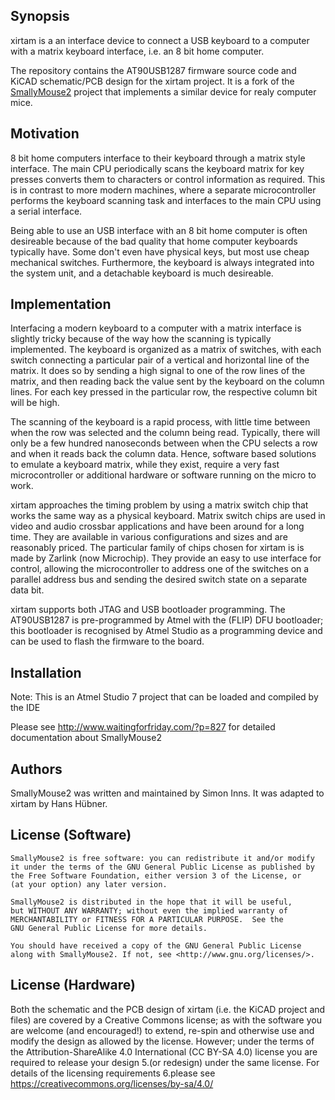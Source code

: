 ## Synopsis

xirtam is a an interface device to connect a USB keyboard to a computer with a
matrix keyboard interface, i.e. an 8 bit home computer.

The repository contains the AT90USB1287 firmware source code and KiCAD schematic/PCB
design for the xirtam project.  It is a fork of the [SmallyMouse2](https://www.waitingforfriday.com/?p=827)
project that implements a similar device for realy computer mice.

## Motivation

8 bit home computers interface to their keyboard through a matrix style interface.
The main CPU periodically scans the keyboard matrix for key presses converts them to
characters or control information as required.  This is in contrast to more modern
machines, where a separate microcontroller performs the keyboard scanning task and
interfaces to the main CPU using a serial interface.

Being able to use an USB interface with an 8 bit home computer is often desireable
because of the bad quality that home computer keyboards typically have. Some don't
even have physical keys, but most use cheap mechanical switches.  Furthermore, the
keyboard is always integrated into the system unit, and a detachable keyboard is
much desireable.

## Implementation

Interfacing a modern keyboard to a computer with a matrix interface is slightly
tricky because of the way how the scanning is typically implemented.  The keyboard
is organized as a matrix of switches, with each switch connecting a particular pair
of a vertical and horizontal line of the matrix.  It does so by sending a high 
signal to one of the row lines of the matrix, and then reading back the
value sent by the keyboard on the column lines.  For each key pressed in the
particular row, the respective column bit will be high.

The scanning of the keyboard is a rapid process, with little time between when the
row was selected and the column being read.  Typically, there will only be a few
hundred nanoseconds between when the CPU selects a row and when it reads back the
column data.  Hence, software based solutions to emulate a keyboard matrix, while
they exist, require a very fast microcontroller or additional hardware or software
running on the micro to work.

xirtam approaches the timing problem by using a matrix switch chip that works
the same way as a physical keyboard.  Matrix switch chips are used in video and
audio crossbar applications and have been around for a long time.  They are
available in various configurations and sizes and are reasonably priced.  The
particular family of chips chosen for xirtam is is made by Zarlink (now 
Microchip).  They provide an easy to use interface for control, 
allowing the microcontroller to address one of the switches on a parallel address
bus and sending the desired switch state on a separate data bit.

xirtam supports both JTAG and USB bootloader programming.  The AT90USB1287 
is pre-programmed by Atmel with the (FLIP) DFU bootloader; this bootloader is 
recognised by Atmel Studio as a programming device and can be used to flash the 
firmware to the board.

## Installation

Note: This is an Atmel Studio 7 project that can be loaded and compiled by the IDE

Please see http://www.waitingforfriday.com/?p=827 for detailed documentation about SmallyMouse2

## Authors

SmallyMouse2 was written and maintained by Simon Inns.  It was adapted to xirtam
by Hans Hübner.

## License (Software)

    SmallyMouse2 is free software: you can redistribute it and/or modify
    it under the terms of the GNU General Public License as published by
    the Free Software Foundation, either version 3 of the License, or
    (at your option) any later version.

    SmallyMouse2 is distributed in the hope that it will be useful,
    but WITHOUT ANY WARRANTY; without even the implied warranty of
    MERCHANTABILITY or FITNESS FOR A PARTICULAR PURPOSE.  See the
    GNU General Public License for more details.

    You should have received a copy of the GNU General Public License
    along with SmallyMouse2. If not, see <http://www.gnu.org/licenses/>.

## License (Hardware)

Both the schematic and the PCB design of xirtam (i.e. the KiCAD project and files)
are covered by a Creative Commons license; as with the software you are welcome 
(and encouraged!) to extend, re-spin and otherwise use and modify the design as 
allowed by the license.  However; under the terms of the Attribution-ShareAlike 
4.0 International (CC BY-SA 4.0) license you are required to release your design 
5.(or redesign) under the same license.  For details of the licensing requirements 
6.please see <https://creativecommons.org/licenses/by-sa/4.0/>
